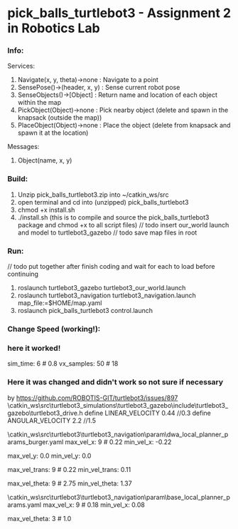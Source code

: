 # pick_balls_turtlebot3 - Assignment 2 in Robotics Lab

### Info:
Services:
1. Navigate(x, y, theta)->none		: Navigate to a point
2. SensePose()->(header, x, y)		: Sense current robot pose
3. SenseObjects()->[Object]	: Return name and location of each object within the map
4. PickObject(Object)->none	: Pick nearby object (delete and spawn in the knapsack (outside the map))
5. PlaceObject(Object)->none	: Place the object (delete from knapsack and spawn it at the location)

Messages:
1. Object(name, x, y)

### Build:
1. Unzip pick_balls_turtlebot3.zip into ~/catkin_ws/src
2. open terminal and cd into (unzipped) pick_balls_turtlebot3
3. chmod +x install.sh
4. ./install.sh (this is to compile and source the pick_balls_turtlebot3 package and chmod +x to all script files)
// todo insert our_world launch and model to turtlebot3_gazebo
// todo save map files in root

### Run:
// todo put together after finish coding and wait for each to load before continuing
1. roslaunch turtlebot3_gazebo turtlebot3_our_world.launch
2. roslaunch turtlebot3_navigation turtlebot3_navigation.launch map_file:=$HOME/map.yaml
3. roslaunch pick_balls_turtlebot3 control.launch

### Change Speed (working!):
 ### here it worked!
  sim_time: 6 # 0.8
  vx_samples: 50 # 18

### Here it was changed and didn't work so not sure if necessary
by https://github.com/ROBOTIS-GIT/turtlebot3/issues/897
\catkin_ws\src\turtlebot3_simulations\turtlebot3_gazebo\include\turtlebot3_gazebo\turtlebot3_drive.h
 define LINEAR_VELOCITY  0.44 //0.3
 define ANGULAR_VELOCITY 2.2  //1.5

\catkin_ws\src\turtlebot3\turtlebot3_navigation\param\dwa_local_planner_params_burger.yaml
  max_vel_x: 9 # 0.22
  min_vel_x: -0.22

  max_vel_y: 0.0
  min_vel_y: 0.0

  max_vel_trans:  9 # 0.22
  min_vel_trans:  0.11

  max_vel_theta: 9 # 2.75
  min_vel_theta: 1.37

\catkin_ws\src\turtlebot3\turtlebot3_navigation\param\base_local_planner_params.yaml
  max_vel_x: 9 # 0.18
  min_vel_x: 0.08

  max_vel_theta:  3 # 1.0
